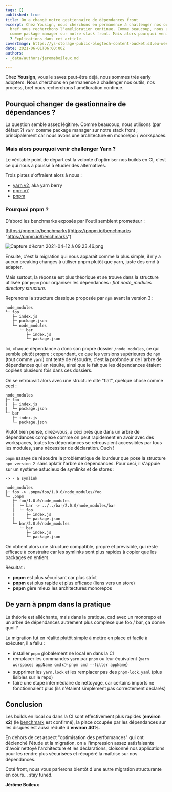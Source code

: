 ```yaml
---
tags: []
published: true
title: On a changé notre gestionnaire de dépendances front
excerpt: Chez Yousign, nous cherchons en permanence à challenger nos outils, nos process,
  bref nous recherchons l'amélioration continue. Comme beaucoup, nous utilisons Yarn
  comme package manager sur notre stack front. Mais alors pourquoi venir le challenger
  ? Explications dans cet article.
coverImage: https://ys-storage-public-blogtech-content-bucket.s3.eu-west-3.amazonaws.com/gestionnaire-dependance-front@2x.png
date: 2021-06-01T06:00:00Z
authors:
- _data/authors/jeromeboileux.md

---
```

Chez **Yousign**, vous le savez peut-être déjà, nous sommes très early adopters. Nous cherchons en permanence à challenger nos outils, nos process, bref nous recherchons l'amélioration continue.

## Pourquoi changer de gestionnaire de dépendances ?

La question semble assez légitime. Comme beaucoup, nous utilisons (par défaut ?) `Yarn` comme package manager sur notre stack front ; principalement car nous avons une architecture en monorepo / workspaces.

### Mais alors pourquoi venir challenger Yarn ?

Le véritable point de départ est la volonté d'optimiser nos builds en CI, c'est ce qui nous a poussé à étudier des alternatives.

Trois pistes s'offraient alors à nous :

* [yarn v2](https://yarnpkg.com/getting-started/install), aka yarn berry
* [npm v7](https://github.blog/2021-02-02-npm-7-is-now-generally-available/)
* [pnpm](https://pnpm.io/)

### Pourquoi pnpm ?

D'abord les benchmarks exposés par l'outil semblent prometteur :

[https://pnpm.io/benchmarks](https://pnpm.io/benchmarks "https://pnpm.io/benchmarks")

![Capture d’écran 2021-04-12 à 09.23.46.png](https://yousign.slite.com/api/files/cJqyJv6JTw/Capture%20d%E2%80%99e%CC%81cran%202021-04-12%20a%CC%80%2009.23.46.png)

Ensuite, c'est la migration qui nous apparait comme la plus simple, il n'y a aucun breaking changes à utiliser pnpm plutôt que yarn, juste des cmd à adapter.

Mais surtout, la réponse est plus théorique et se trouve dans la structure utilisée par `pnpm` pour organiser les dépendances : _flat node_modules directory structure_.

Reprenons la structure classique proposée par `npm` avant la version 3 :

    node_modules
    └─ foo
       ├─ index.js
       ├─ package.json
       └─ node_modules
          └─ bar
             ├─ index.js
             └─ package.json
    

Ici, chaque dépendance a donc son propre dossier `/node_modules`, ce qui semble plutôt propre ; cependant, ce que les versions supérieures de `npm` (tout comme `yarn`) ont tenté de résoudre, c'est la profondeur de l'arbre de dépendances qui en résulte, ainsi que le fait que les dépendances étaient copiées plusieurs fois dans ces dossiers.

On se retrouvait alors avec une structure dite "flat", quelque chose comme ceci :

    node_modules
    ├─ foo
    |  ├─ index.js
    |  └─ package.json
    └─ bar
       ├─ index.js
       └─ package.json 
    

Plutôt bien pensé, direz-vous, à ceci près que dans un arbre de dépendances complexe comme on peut rapidement en avoir avec des workspaces, toutes les dépendances se retrouvaient accessibles par tous les modules, sans nécessiter de déclaration. Ouch !

`pnpm` essaye de résoudre la problématique de lourdeur que pose la structure `npm version 2 `sans aplatir l'arbre de dépendances. Pour ceci, il s'appuie sur un système astucieux de symlinks et de stores :

    -> - a symlink
    
    node_modules
    ├─ foo -> .pnpm/foo/1.0.0/node_modules/foo
    └─ .pnpm
       ├─ foo/1.0.0/node_modules
       |  ├─ bar -> ../../bar/2.0.0/node_modules/bar
       |  └─ foo
       |     ├─ index.js
       |     └─ package.json
       └─ bar/2.0.0/node_modules
          └─ bar
             ├─ index.js
             └─ package.json
    

On obtient alors une structure compatible, propre et prévisible, qui reste efficace à construire car les symlinks sont plus rapides à copier que les packages en entiers.

Résultat :

* **pnpm** est plus sécurisant car plus strict
* **pnpm** est plus rapide et plus efficace (liens vers un store)
* **pnpm** gère mieux les architectures monorepos

## De yarn à pnpm dans la pratique

La théorie est alléchante, mais dans la pratique, cad avec un monorepo et un arbre de dépendances autrement plus complexe que foo / bar, ça donne quoi ?

La migration fut en réalité plutôt simple à mettre en place et facile à exécuter, il a fallu :

* installer `pnpm` globalement ne local en dans la CI
* remplacer les commandes `yarn` par `pnpm` ou leur équivalent (`yarn worspaces appName cmd` 👉 `pnpm cmd --filter appName`)
* supprimer les `yarn.lock` et les remplacer pas des `pnpm-lock.yaml` (plus lisibles sur le repo)
* faire une étape intermédiaire de nettoyage, car certains imports ne fonctionnaient plus (ils n'étaient simplement pas correctement déclarés)

## Conclusion

Les builds en local ou dans la CI sont effectivement plus rapides (**environ x2**) (le [benchmark](https://pnpm.io/benchmarks) est confirmé), la place occupée par les dépendances sur les disques est aussi réduite d'**environ 40%**.

En dehors de cet aspect "optimisation des performances" qui ont déclenché l'étude et la migration, on a l'impression assez satisfaisante d'avoir nettoyé l'architecture et les déclarations, cloisonné nos applications pour les rendre plus sécurisées et récupéré la maîtrise sur nos dépendances.

Coté front, nous vous parlerons bientôt d'une autre migration structurante en cours... stay tuned.

**Jérôme Boileux**